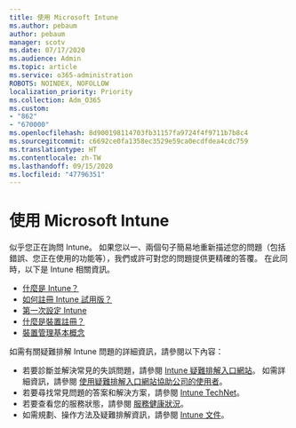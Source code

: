 ```yaml
---
title: 使用 Microsoft Intune
ms.author: pebaum
author: pebaum
manager: scotv
ms.date: 07/17/2020
ms.audience: Admin
ms.topic: article
ms.service: o365-administration
ROBOTS: NOINDEX, NOFOLLOW
localization_priority: Priority
ms.collection: Adm_O365
ms.custom:
- "862"
- "670000"
ms.openlocfilehash: 8d900198114703fb31157fa9724f4f9711b7b8c4
ms.sourcegitcommit: c6692ce0fa1358ec3529e59ca0ecdfdea4cdc759
ms.translationtype: HT
ms.contentlocale: zh-TW
ms.lasthandoff: 09/15/2020
ms.locfileid: "47796351"
---
```

# <a name="working-with-microsoft-intune"></a>使用 Microsoft Intune

似乎您正在詢問 Intune。 如果您以一、兩個句子簡易地重新描述您的問題（包括錯誤、您正在使用的功能等），我們或許可對您的問題提供更精確的答覆。 在此同時，以下是 Intune 相關資訊。

- [什麼是 Intune？](https://docs.microsoft.com/intune/what-is-intune)
- [如何註冊 Intune 試用版？](https://docs.microsoft.com/intune/free-trial-sign-up)
- [第一次設定 Intune](https://docs.microsoft.com/intune/setup-steps)
- [什麼是裝置註冊？](https://docs.microsoft.com/intune/device-enrollment)
- [裝置管理基本概念](https://docs.microsoft.com/mem/intune/fundamentals/)

如需有關疑難排解 Intune 問題的詳細資訊，請參閱以下內容：

- 若要診斷並解決常見的失誤問題，請參閱 [Intune 疑難排解入口網站](https://aka.ms/intunetroubleshooting)。 如需詳細資訊，請參閱 [使用疑難排解入口網站協助公司的使用者](https://docs.microsoft.com/intune/help-desk-operators)。
- 若要尋找常見問題的答案和解決方案，請參閱 [Intune TechNet](https://aka.ms/intuneforums)。
- 若要查看您的服務狀態，請參閱 [服務健康狀況](https://portal.office.com/AdminPortal/Home#/servicehealth)。
- 如需規劃、操作方法及疑難排解資訊，請參閱 [Intune 文件](https://docs.microsoft.com/intune/)。